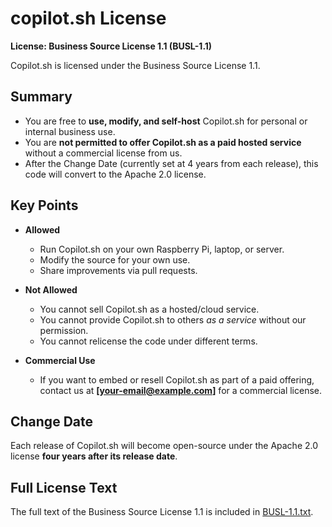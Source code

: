 # copilot.sh License

**License: Business Source License 1.1 (BUSL-1.1)**

Copilot.sh is licensed under the Business Source License 1.1.

## Summary

- You are free to **use, modify, and self-host** Copilot.sh for personal or internal business use.
- You are **not permitted to offer Copilot.sh as a paid hosted service** without a commercial license from us.
- After the Change Date (currently set at 4 years from each release), this code will convert to the Apache 2.0 license.

## Key Points

- **Allowed**  
  - Run Copilot.sh on your own Raspberry Pi, laptop, or server.  
  - Modify the source for your own use.  
  - Share improvements via pull requests.  

- **Not Allowed**  
  - You cannot sell Copilot.sh as a hosted/cloud service.  
  - You cannot provide Copilot.sh to others *as a service* without our permission.  
  - You cannot relicense the code under different terms.  

- **Commercial Use**  
  - If you want to embed or resell Copilot.sh as part of a paid offering, contact us at **[your-email@example.com]** for a commercial license.

## Change Date

Each release of Copilot.sh will become open-source under the Apache 2.0 license **four years after its release date**.

## Full License Text

The full text of the Business Source License 1.1 is included in [BUSL-1.1.txt](./BUSL-1.1.txt).
